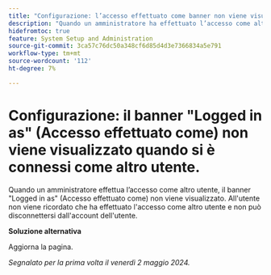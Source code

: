 ```yaml
---
title: "Configurazione: l’accesso effettuato come banner non viene visualizzato quando si è connessi come altro utente."
description: "Quando un amministratore ha effettuato l’accesso come altro utente, il banner Accesso effettuato non viene visualizzato. All’utente non viene ricordato di aver effettuato l’accesso come altro utente e di non poter disconnettersi dall’account di tale utente."
hidefromtoc: true
feature: System Setup and Administration
source-git-commit: 3ca57c76dc50a348cf6d85d4d3e7366834a5e791
workflow-type: tm+mt
source-wordcount: '112'
ht-degree: 7%

---
```



# Configurazione: il banner &quot;Logged in as&quot; (Accesso effettuato come) non viene visualizzato quando si è connessi come altro utente.

Quando un amministratore effettua l’accesso come altro utente, il banner &quot;Logged in as&quot; (Accesso effettuato come) non viene visualizzato. All&#39;utente non viene ricordato che ha effettuato l&#39;accesso come altro utente e non può disconnettersi dall&#39;account dell&#39;utente.

**Soluzione alternativa**

Aggiorna la pagina.

_Segnalato per la prima volta il venerdì 2 maggio 2024._
